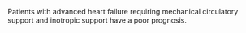 Patients with advanced heart failure requiring mechanical circulatory support and inotropic support have a poor prognosis.
